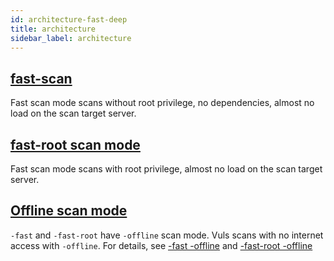 ```yaml
---
id: architecture-fast-deep
title: architecture
sidebar_label: architecture
---
```


## [fast-scan](architecture-fast-scan.md)

Fast scan mode scans without root privilege, no dependencies, almost no load on the scan target server.

## [fast-root scan mode](architecture-fast-root-scan.md)

Fast scan mode scans with root privilege, almost no load on the scan target server.

## [Offline scan mode](architecture-fast-scan.md)

`-fast` and `-fast-root` have `-offline` scan mode. Vuls scans with no internet access with `-offline`.
For details, see [-fast -offline](usage-scan.md#fast-scan-without-internet-access) and [-fast-root -offline](usage-scan.md#fast-root-scan-without-internet-access)
